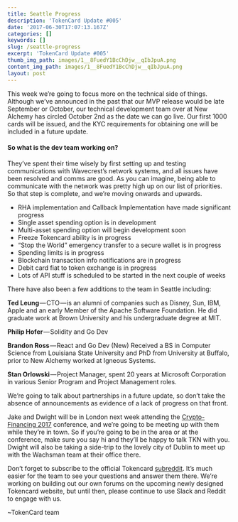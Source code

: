 ```yaml
---
title: Seattle Progress
description: 'TokenCard Update #005'
date: '2017-06-30T17:07:13.167Z'
categories: []
keywords: []
slug: /seattle-progress
excerpt: 'TokenCard Update #005'
thumb_img_path: images/1__8FuedY1BcChDjw__qIbJpuA.png
content_img_path: images/1__8FuedY1BcChDjw__qIbJpuA.png
layout: post
---
```



This week we’re going to focus more on the technical side of things. Although we’ve announced in the past that our MVP release would be late September or October, our technical development team over at New Alchemy has circled October 2nd as the date we can go live. Our first 1000 cards will be issued, and the KYC requirements for obtaining one will be included in a future update.

#### So what is the dev team working on?

They’ve spent their time wisely by first setting up and testing communications with Wavecrest’s network systems, and all issues have been resolved and comms are good. As you can imagine, being able to communicate with the network was pretty high up on our list of priorities. So that step is complete, and we’re moving onwards and upwards.

*   RHA implementation and Callback Implementation have made significant progress
*   Single asset spending option is in development
*   Multi-asset spending option will begin development soon
*   Freeze Tokencard ability is in progress
*   “Stop the World” emergency transfer to a secure wallet is in progress
*   Spending limits is in progress
*   Blockchain transaction info notifications are in progress
*   Debit card fiat to token exchange is in progress
*   Lots of API stuff is scheduled to be started in the next couple of weeks

There have also been a few additions to the team in Seattle including:

**Ted Leung** — CTO — is an alumni of companies such as Disney, Sun, IBM, Apple and an early Member of the Apache Software Foundation. He did graduate work at Brown University and his undergraduate degree at MIT.

**Philip Hofer** — Solidity and Go Dev

**Brandon Ross** — React and Go Dev (New) Received a BS in Computer Science from Louisiana State University and PhD from University at Buffalo, prior to New Alchemy worked at Igneous Systems.

**Stan Orlowski** — Project Manager, spent 20 years at Microsoft Corporation in various Senior Program and Project Management roles.

We’re going to talk about partnerships in a future update, so don’t take the absence of announcements as evidence of a lack of progress on that front.

Jake and Dwight will be in London next week attending the [Crypto-Financing 2017](https://www.crypto-financing.com/) conference, and we’re going to be meeting up with them while they’re in town. So if you’re going to be in the area or at the conference, make sure you say hi and they’ll be happy to talk TKN with you. Dwight will also be taking a side-trip to the lovely city of Dublin to meet up with the Wachsman team at their office there.

Don’t forget to subscribe to the official Tokencard [subreddit](https://www.reddit.com/r/TokenCard/). It’s much easier for the team to see your questions and answer them there. We’re working on building out our own forums on the upcoming newly designed Tokencard website, but until then, please continue to use Slack and Reddit to engage with us.

~TokenCard team